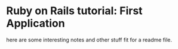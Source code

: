 # Ruby on Rails tutorial: First Application

here are some interesting notes and other stuff fit for a readme file.
